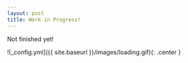 ```yaml
---
layout: post
title: Work in Progress!
---
```


Not finished yet!

![_config.yml]({{ site.baseurl }}/images/loading.gif){: .center }

